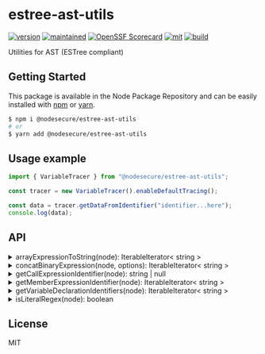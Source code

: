 # estree-ast-utils

[![version](https://img.shields.io/badge/dynamic/json.svg?style=for-the-badge&url=https://raw.githubusercontent.com/NodeSecure/js-x-ray/blob/master/workspaces/estree-ast-utils/main/package.json&query=$.version&label=Version)](https://www.npmjs.com/package/@NodeSecure/js-x-ray/blob/master/workspaces/estree-ast-utils)
[![maintained](https://img.shields.io/badge/Maintained%3F-yes-green.svg?style=for-the-badge)](https://github.com/NodeSecure/js-x-ray/blob/master/workspaces/estree-ast-utils/graphs/commit-activity)
[![OpenSSF
Scorecard](https://api.securityscorecards.dev/projects/github.com/NodeSecure/js-x-ray/blob/master/workspaces/estree-ast-utils/badge?style=for-the-badge)](https://api.securityscorecards.dev/projects/github.com/NodeSecure/js-x-ray/blob/master/workspaces/estree-ast-utils)
[![mit](https://img.shields.io/github/license/NodeSecure/js-x-ray/blob/master/workspaces/estree-ast-utils.svg?style=for-the-badge)](https://github.com/NodeSecure/js-x-ray/blob/master/workspaces/estree-ast-utils/blob/main/LICENSE)
[![build](https://img.shields.io/github/actions/workflow/status/NodeSecure/js-x-ray/blob/master/workspaces/estree-ast-utils/node.js.yml?style=for-the-badge)](https://github.com/NodeSecure/js-x-ray/blob/master/workspaces/estree-ast-utils/actions?query=workflow%3A%22Node.js+CI%22)

Utilities for AST (ESTree compliant)

## Getting Started

This package is available in the Node Package Repository and can be easily installed with [npm](https://docs.npmjs.com/getting-started/what-is-npm) or [yarn](https://yarnpkg.com).

```bash
$ npm i @nodesecure/estree-ast-utils
# or
$ yarn add @nodesecure/estree-ast-utils
```

## Usage example

```js
import { VariableTracer } from "@nodesecure/estree-ast-utils";

const tracer = new VariableTracer().enableDefaultTracing();

const data = tracer.getDataFromIdentifier("identifier...here");
console.log(data);
```

## API

<details><summary>arrayExpressionToString(node): IterableIterator< string ></summary>

Translate an ESTree ArrayExpression into an iterable of Literal value.

```js
["foo", "bar"];
```

will return `"foo"` then `"bar"`.

</details>

<details><summary>concatBinaryExpression(node, options): IterableIterator< string ></summary>

Return all Literal part of a given Binary Expression.

```js
"foo" + "bar";
```

will return `"foo"` then `"bar"`.

One of the options of the method is `stopOnUnsupportedNode`, if true it will throw an Error if the left or right side of the Expr is not a supported type.

</details>

<details><summary>getCallExpressionIdentifier(node): string | null</summary>

Return the identifier name of the CallExpression (or null if there is none).

```js
foobar();
```

will return `"foobar"`.

</details>

<details><summary>getMemberExpressionIdentifier(node): IterableIterator< string ></summary>

Return the identifier name of the CallExpression (or null if there is none).

```js
foo.bar();
```

will return `"foo"` then `"bar"`.

</details>

<details><summary>getVariableDeclarationIdentifiers(node): IterableIterator< string ></summary>

Get all variables identifier name.

```js
const [foo, bar] = [1, 2];
```

will return `"foo"` then `"bar"`.

</details>

<details><summary>isLiteralRegex(node): boolean</summary>

Return `true` if the given Node is a Literal Regex Node.

```js
/^hello/g;
```

</details>

## License

MIT

